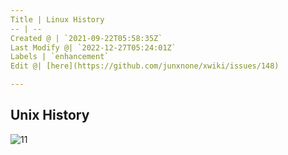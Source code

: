 ```yaml
---
Title | Linux History
-- | --
Created @ | `2021-09-22T05:58:35Z`
Last Modify @| `2022-12-27T05:24:01Z`
Labels | `enhancement`
Edit @| [here](https://github.com/junxnone/xwiki/issues/148)

---
```



## Unix History

![11](https://github.com/junxnone/tech-io/raw/master/Unix_history-simple.svg)

